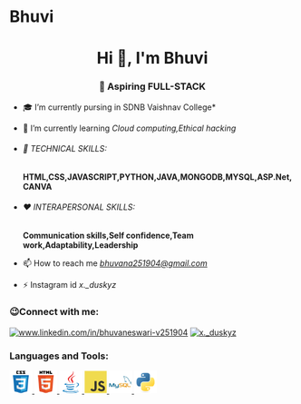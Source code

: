 # Bhuvi
<h1 align="center">Hi 👋, I'm Bhuvi</h1>
<h3 align="center">🚀 Aspiring FULL-STACK</h3>

- 🎓 I’m currently pursing in SDNB Vaishnav College*

- 🌱 I’m currently learning *Cloud computing,Ethical hacking*

- <h6>💬 TECHNICAL SKILLS:</h6> <b>HTML,CSS,JAVASCRIPT,PYTHON,JAVA,MONGODB,MYSQL,ASP.Net,CANVA</b>

- <h6>❤ INTERAPERSONAL SKILLS:</h6><b>Communication skills,Self confidence,Team work,Adaptability,Leadership</b>

- 📫 How to reach me *bhuvana251904@gmail.com*

- ⚡ Instagram id *x._duskyz*

<h3 align="left">😉Connect with me:</h3>
<p align="left">
<a href="https://www.linkedin.com/in/bhuvaneswari-v251904" target="blank"><img align="center" src="https://raw.githubusercontent.com/rahuldkjain/github-profile-readme-generator/master/src/images/icons/Social/linked-in-alt.svg" alt="www.linkedin.com/in/bhuvaneswari-v251904" height="30" width="40" /></a>
<a href="https://www.instagram.com/x._duskyz" target="blank"><img align="center" src="https://raw.githubusercontent.com/rahuldkjain/github-profile-readme-generator/master/src/images/icons/Social/instagram.svg" alt="x._duskyz" height="30" width="40" /></a>

<h3 align="left">Languages and Tools:</h3>
 <a href="https://www.w3schools.com/css/" target="_blank" rel="noreferrer"> <img src="https://raw.githubusercontent.com/devicons/devicon/master/icons/css3/css3-original-wordmark.svg" alt="css3" width="40" height="40"/> </a> <a href="https://www.w3schools.com/html/" target="_blank" rel="noreferrer"> <img src="https://raw.githubusercontent.com/devicons/devicon/master/icons/html5/html5-original-wordmark.svg" alt="html5" width="40" height="40"/> </a> <a href="https://www.java.com" target="_blank" rel="noreferrer"> <img src="https://raw.githubusercontent.com/devicons/devicon/master/icons/java/java-original.svg" alt="java" width="40" height="40"/> </a> <a href="https://developer.mozilla.org/en-US/docs/Web/JavaScript" target="_blank" rel="noreferrer"> <img src="https://raw.githubusercontent.com/devicons/devicon/master/icons/javascript/javascript-original.svg" alt="javascript" width="40" height="40"/> </a>  <a href="https://www.mysql.com/" target="_blank" rel="noreferrer"> <img src="https://raw.githubusercontent.com/devicons/devicon/master/icons/mysql/mysql-original-wordmark.svg" alt="mysql" width="40" height="40"/> </a> <a href="https://www.python.org" target="_blank" rel="noreferrer"> <img src="https://raw.githubusercontent.com/devicons/devicon/master/icons/python/python-original.svg" alt="python" width="40" height="40"/> </a> 

